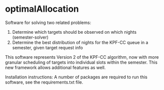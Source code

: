 # optimalAllocation
Software for solving two related problems: 
1. Determine which targets should be observed on which nights (semester-solver)
2. Determine the best distribution of nights for the KPF-CC queue in a semester, given target request info

This software represents Version 2 of the KPF-CC algorithm, now with more granular scheduling of targets into individual slots within the semester. This new framework allows additional features as well.

Installation instructions: A number of packages are required to run this software, see the requirements.txt file.
